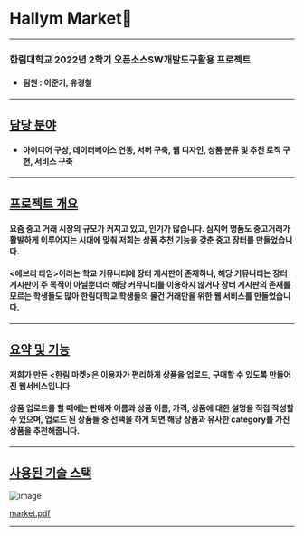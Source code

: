 # Hallym Market🛒
-----
### 한림대학교 2022년 2학기 오픈소스SW개발도구활용 프로젝트
+ #### 팀원 : 이준기, 유경철
-----
## [담당 분야](#담당-분야)
+ #### 아이디어 구상, 데이터베이스 연동, 서버 구축, 웹 디자인, 상품 분류 및 추천 로직 구현, 서비스 구축
-----
## [프로젝트 개요](#프로젝트-개요)
#### 요즘 중고 거래 시장의 규모가 커지고 있고, 인기가 많습니다. 심지어 명품도 중고거래가 활발하게 이루어지는 시대에 맞춰 저희는 상품 추천 기능을 갖춘 중고 장터를 만들었습니다.
#### <에브리 타임>이라는 학교 커뮤니티에 장터 게시판이 존재하나, 해당 커뮤니티는 장터 게시판이 주 목적이 아닐뿐더러 해당 커뮤니티를 이용하지 않거나 장터 게시판의 존재를 모르는 학생들도 많아 한림대학교 학생들의 물건 거래만을 위한 웹 서비스를 만들었습니다.
----

## [요약 및 기능](#요약-및-기능)
#### 저희가 만든 <한림 마켓>은 이용자가 편리하게 상품을 업로드, 구매할 수 있도록 만들어진 웹서비스입니다.

#### 상품 업로드를 할 때에는 판매자 이름과 상품 이름, 가격, 상품에 대한 설명을 직접 작성할 수 있으며, 업로드 된 상품들 중 선택을 하게 되면 해당 상품과 유사한 category를 가진 상품을 추천해줍니다. 

-----
## [사용된 기술 스택](#기술-스택)
![image](https://user-images.githubusercontent.com/116767717/215315273-04fd4816-6992-4a13-b37a-fc99ee6bbbc3.png)


[market.pdf](https://github.com/peteryu24/hallym_market/files/12170394/market.pdf)

-----


